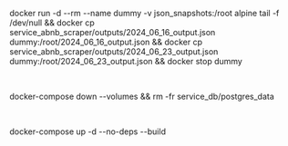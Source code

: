 docker run -d --rm --name dummy -v json_snapshots:/root alpine tail -f /dev/null && docker cp service_abnb_scraper/outputs/2024_06_16_output.json dummy:/root/2024_06_16_output.json && docker cp service_abnb_scraper/outputs/2024_06_23_output.json dummy:/root/2024_06_23_output.json && docker stop dummy 

<br>

docker-compose down --volumes && rm -fr service_db/postgres_data

<br>

docker-compose up -d --no-deps --build  